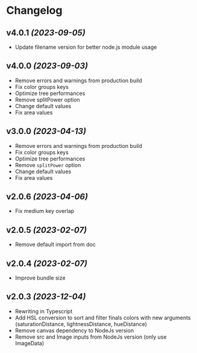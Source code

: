 # Changelog


## v4.0.1 _(2023-09-05)_

- Update filename version for better node.js module usage


## v4.0.0 _(2023-09-03)_

- Remove errors and warnings from production build
- Fix color groups keys
- Optimize tree performances
- Remove splitPower option
- Change default values
- Fix area values


## v3.0.0 _(2023-04-13)_

- Remove errors and warnings from production build
- Fix color groups keys
- Optimize tree performances
- Remove `splitPower` option
- Change default values
- Fix area values


## v2.0.6 _(2023-04-06)_

- Fix medium key overlap


## v2.0.5 _(2023-02-07)_

- Remove default import from doc


## v2.0.4 _(2023-02-07)_

- Improve bundle size


## v2.0.3 _(2023-12-04)_

- Rewriting in Typescript
- Add HSL conversion to sort and filter finals colors with new arguments (saturationDistance, lightnessDistance, hueDistance)
- Remove canvas dependency to NodeJs version
- Remove src and Image inputs from NodeJs version (only use ImageData)

